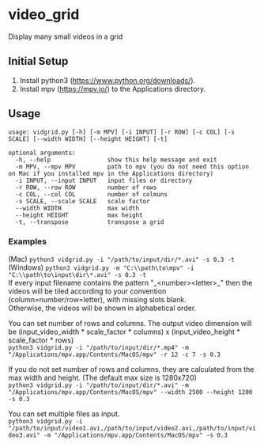 # video_grid
Display many small videos in a grid

## Initial Setup  
1. Install python3 (https://www.python.org/downloads/).
2. Install mpv (https://mpv.io/) to the Applications directory.

## Usage  
```
usage: vidgrid.py [-h] [-m MPV] [-i INPUT] [-r ROW] [-c COL] [-s SCALE] [--width WIDTH] [--height HEIGHT] [-t]

optional arguments:
  -h, --help                show this help message and exit
  -m MPV, --mpv MPV         path to mpv (you do not need this option on Mac if you installed mpv in the Applications directory)
  -i INPUT, --input INPUT   input files or directory
  -r ROW, --row ROW         number of rows
  -c COL, --col COL         number of colmuns
  -s SCALE, --scale SCALE   scale factor
  --width WIDTH             max width
  --height HEIGHT           max height
  -t, --transpose           transpose a grid
```

### Examples
(Mac)  ```python3 vidgrid.py -i "/path/to/input/dir/*.avi" -s 0.3 -t```  
(Windows)  ```python3 vidgrid.py -m "C:\\path\to\mpv" -i "C:\\path\to\input\dir\*.avi" -s 0.3 -t```  
If every input filename contains the pattern "\_\<number\>\<letter\>\_" then the videos will be tiled according to your convention (column=number/row=letter), with missing slots blank.  
Otherwise, the videos will be shown in alphabetical order.  
  
You can set number of rows and columns. The output video dimension will be (input_video_width * scale_factor * columns) x (input_video_height * scale_factor * rows)  
```python3 vidgrid.py -i "/path/to/input/dir/*.mp4" -m "/Applications/mpv.app/Contents/MacOS/mpv" -r 12 -c 7 -s 0.3```  

If you do not set number of rows and columns, they are calculated from the max width and height. (The default max size is 1280x720)  
```python3 vidgrid.py -i "/path/to/input/dir/*.avi" -m "/Applications/mpv.app/Contents/MacOS/mpv" --width 2500 --height 1200 -s 0.3```  
  
You can set multiple files as input.  
```python3 vidgrid.py -i "/path/to/input/video1.avi,/path/to/input/video2.avi,/path/to/input/video3.avi" -m "/Applications/mpv.app/Contents/MacOS/mpv" -s 0.3```  